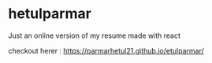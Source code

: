 # hetulparmar
Just an online version of my resume made with react

checkout herer : https://parmarhetul21.github.io/etulparmar/
